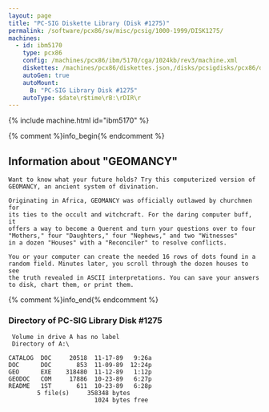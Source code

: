 ```yaml
---
layout: page
title: "PC-SIG Diskette Library (Disk #1275)"
permalink: /software/pcx86/sw/misc/pcsig/1000-1999/DISK1275/
machines:
  - id: ibm5170
    type: pcx86
    config: /machines/pcx86/ibm/5170/cga/1024kb/rev3/machine.xml
    diskettes: /machines/pcx86/diskettes.json,/disks/pcsigdisks/pcx86/diskettes.json
    autoGen: true
    autoMount:
      B: "PC-SIG Library Disk #1275"
    autoType: $date\r$time\rB:\rDIR\r
---
```


{% include machine.html id="ibm5170" %}

{% comment %}info_begin{% endcomment %}

## Information about "GEOMANCY"

    Want to know what your future holds? Try this computerized version of
    GEOMANCY, an ancient system of divination.
    
    Originating in Africa, GEOMANCY was officially outlawed by churchmen for
    its ties to the occult and witchcraft. For the daring computer buff, it
    offers a way to become a Querent and turn your questions over to four
    "Mothers," four "Daughters," four "Nephews," and two "Witnesses"
    in a dozen "Houses" with a "Reconciler" to resolve conflicts.
    
    You or your computer can create the needed 16 rows of dots found in a
    random field. Minutes later, you scroll through the dozen houses to see
    the truth revealed in ASCII interpretations. You can save your answers
    to disk, chart them, or print them.
{% comment %}info_end{% endcomment %}


### Directory of PC-SIG Library Disk #1275

     Volume in drive A has no label
     Directory of A:\

    CATALOG  DOC     20518  11-17-89   9:26a
    DOC      DOC       853  11-09-89  12:24p
    GEO      EXE    318480  11-12-89   1:12p
    GEODOC   COM     17886  10-23-89   6:27p
    README   1ST       611  10-23-89   6:28p
            5 file(s)     358348 bytes
                            1024 bytes free

